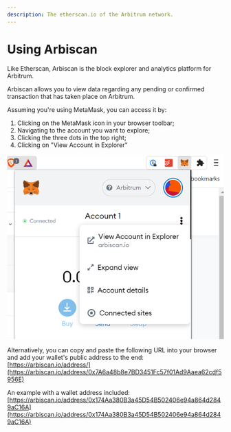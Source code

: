 ```yaml
---
description: The etherscan.io of the Arbitrum network.
---
```


# Using Arbiscan

Like Etherscan, Arbiscan is the block explorer and analytics platform for Arbitrum.

Arbiscan allows you to view data regarding any pending or confirmed transaction that has taken place on Arbitrum.

Assuming you're using MetaMask, you can access it by:

1. Clicking on the MetaMask icon in your browser toolbar;
2. Navigating to the account you want to explore;
3. Clicking the three dots in the top right;
4. Clicking on "View Account in Explorer"

![](<../../.gitbook/assets/image (6) (1) (1) (1) (1).png>)

Alternatively, you can copy and paste the following URL into your browser and add your wallet's public address to the end: [https://arbiscan.io/address/](https://arbiscan.io/address/0x7A6a48b8e7BD3451Fc57f01Ad9Aaea62cdf5956E)

An example with a wallet address included: [https://arbiscan.io/address/0x174Aa380B3a45D54B502406e94a864d2849aC16A](https://arbiscan.io/address/0x174Aa380B3a45D54B502406e94a864d2849aC16A)
